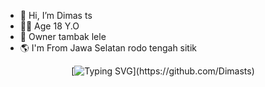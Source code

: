 - 👋 Hi, I’m Dimas ts
- 👨‍💼 Age 18 Y.O
- 🧡 Owner tambak lele
- 🌎 I'm From Jawa Selatan rodo tengah sitik



<div align="center">


[![Typing SVG](https://readme-typing-svg.herokuapp.com?font=Lemon+milk&color=F70000&lines=Welcome+to+Dimas-Ts+project...;Created+by+Dimas-Ts...;frist+Dimas+system+whatsapp+bot...;⚡+Dimas+is+super+speed...)](https://github.com/Dimasts)
